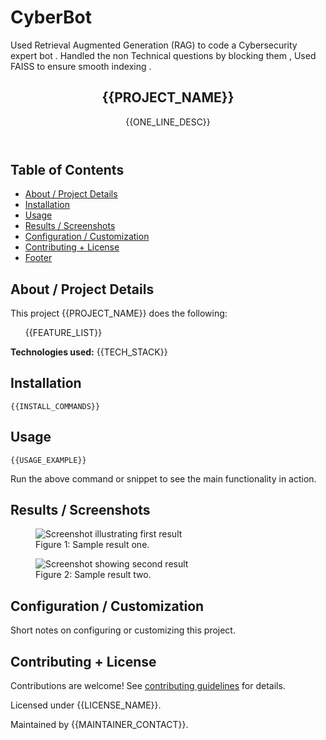 # CyberBot
Used Retrieval Augmented Generation (RAG) to code a Cybersecurity expert bot . Handled the non Technical questions by blocking them , Used FAISS to ensure smooth indexing . 

<section>
  <header>
    <h1 id="project-header">{{PROJECT_NAME}}</h1>
    <p>{{ONE_LINE_DESC}}</p>
    <div id="badges">
      <!-- Add your badges here -->
    </div>
  </header>

  <nav>
    <h2 id="table-of-contents">Table of Contents</h2>
    <ul>
      <li><a href="#about-project">About / Project Details</a></li>
      <li><a href="#installation">Installation</a></li>
      <li><a href="#usage">Usage</a></li>
      <li><a href="#results">Results / Screenshots</a></li>
      <li><a href="#configuration">Configuration / Customization</a></li>
      <li><a href="#contributing-license">Contributing + License</a></li>
      <li><a href="#footer">Footer</a></li>
    </ul>
  </nav>

  <section id="about-project">
    <h2>About / Project Details</h2>
    <p>This project {{PROJECT_NAME}} does the following:</p>
    <ul>
      {{FEATURE_LIST}}
    </ul>
    <p><strong>Technologies used:</strong> {{TECH_STACK}}</p>
  </section>

  <section id="installation">
    <h2>Installation</h2>
    <pre><code>{{INSTALL_COMMANDS}}</code></pre>
  </section>

  <section id="usage">
    <h2>Usage</h2>
    <pre><code>{{USAGE_EXAMPLE}}</code></pre>
    <p>Run the above command or snippet to see the main functionality in action.</p>
  </section>

  <section id="results">
    <h2>Results / Screenshots</h2>
    <figure>
      <img src="assets/screenshots/result-1.png" alt="Screenshot illustrating first result" loading="lazy" style="max-width:100%;height:auto;">
      <figcaption>Figure 1: Sample result one. <!-- Raw URL example: https://raw.githubusercontent.com/{{USER}}/{{REPO}}/main/assets/screenshots/result-1.png --></figcaption>
    </figure>
    <figure>
      <img src="assets/screenshots/result-2.png" alt="Screenshot showing second result" loading="lazy" style="max-width:100%;height:auto;">
      <figcaption>Figure 2: Sample result two. <!-- Raw URL example: https://raw.githubusercontent.com/{{USER}}/{{REPO}}/main/assets/screenshots/result-2.png --></figcaption>
    </figure>
  </section>

  <section id="configuration">
    <h2>Configuration / Customization</h2>
    <p>Short notes on configuring or customizing this project.</p>
  </section>

  <section id="contributing-license">
    <h2>Contributing + License</h2>
    <p>Contributions are welcome! See <a href="{{CONTRIBUTE_LINK}}">contributing guidelines</a> for details.</p>
    <p>Licensed under {{LICENSE_NAME}}.</p>
  </section>

  <footer id="footer">
    <p>Maintained by {{MAINTAINER_CONTACT}}.</p>
  </footer>
</section>
